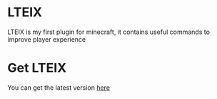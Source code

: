 # LTEIX
LTEIX is my first plugin for minecraft,
it contains useful commands to improve
player experience
# Get LTEIX
You can get the latest version [here](https://github.com/luis996/LuisTakeEssentialsIX/releases/download/v0.6.0/LITEX-0.6.0.jar)

